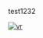 test1232
<p align="left">
  <a href="https://int1.stepsecurity.io/npm/vstest-oct1"><img alt="vr" src="https://img.shields.io/endpoint?url=https://int.api.stepsecurity.io/v1/npm/vstest-oct1/badge"></a>
</p>
